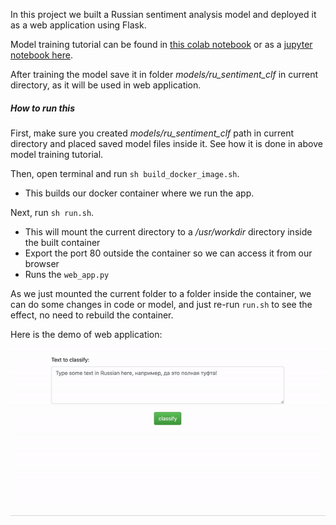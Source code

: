 In this project we built a Russian sentiment analysis model and deployed it as a web application using Flask.

Model training tutorial can be found in [this colab notebook](https://colab.research.google.com/drive/1VAxpnNyP32kpwLzGB9MtCci3PX3Uzv3g?usp=sharing) or as a [jupyter notebook here](https://github.com/birlikov/ru_sentiment_clf/blob/master/Fine_tuning_Multilingual_Universal_Sentence_Encoder.ipynb). 

After training the model save it in folder *models/ru_sentiment_clf* in current directory, as it will be used in web application.

##### How to run this

First, make sure you created *models/ru_sentiment_clf* path in current directory and placed saved model files inside it. See how it is done in above model training tutorial.

Then, open terminal and run `sh build_docker_image.sh`.
- This builds our docker container where we run the app.

Next, run `sh run.sh`. 
- This will mount the current directory to a */usr/workdir* directory inside the built container
- Export the port 80 outside the container so we can access it from our browser
- Runs the `web_app.py` 

As we just mounted the current folder to a folder inside the container, we can do some changes in code or model, and just re-run `run.sh` to see the effect, no need to rebuild the container.

Here is the demo of web application:
![demo](demo.gif)